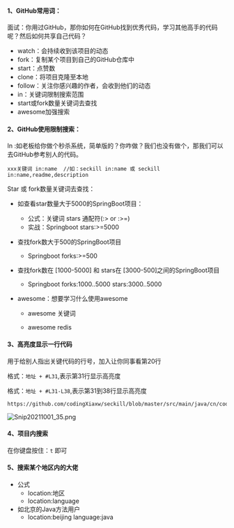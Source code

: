 #### 1、GitHub常用词：

面试：你用过GitHub，那你如何在GitHub找到优秀代码，学习其他高手的代码呢？然后如何共享自己代码？

* watch：会持续收到该项目的动态
* fork：复制某个项目到自己的GitHub仓库中
* start：点赞数
* clone：将项目克隆至本地
* follow：关注你感兴趣的作者，会收到他们的动态
* in：关键词限制搜索范围
* start或fork数量关键词去查找
* awesome加强搜索

#### 2、GitHub使用限制搜索：

In :如老板给你做个秒杀系统，简单版的？你咋做？我们也没有做个，那我们可以去GitHub参考别人的代码。

```
xxx关键词 in:name  //如：seckill in:name 或 seckill in:name,readme,description
```

Star 或 fork数量关键词去查找：

* 如查看star数量大于5000的SpringBoot项目：

  * 公式：关键词 stars 通配符(:> or :>=)
  * 实战：Springboot stars:>=5000

* 查找fork数大于500的SpringBoot项目

  * Springboot forks:>=500

* 查找fork数在 [1000-5000] 和 stars在 [3000-500]之间的SpringBoot项目

  * Springboot forks:1000..5000 stars:3000..5000

* awesome：想要学习什么使用awesome

  * awesome 关键词

  * awesome redis

#### 3、高亮度显示一行代码

用于给别人指出关键代码的行号，加入让你同事看第20行

格式：`地址 + #L31`,表示第31行显示高亮度

格式：`地址 + #L31-L38`,表示第31到38行显示高亮度

```
https://github.com/codingXiaxw/seckill/blob/master/src/main/java/cn/codingxiaxw/web/SeckillController.java#L31
```

![Snip20211001_35.png](http://ww1.sinaimg.cn/large/006FuVcvgy1gv03mh17g2j62gu0j215h02.jpg)

#### 4、项目内搜索

在你键盘按住：`t` 即可

#### 5、搜索某个地区内的大佬

* 公式
  * location:地区
  * location:language
* 如北京的Java方法用户
  * location:beijing language:java


